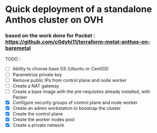 # Quick deployment of a standalone Anthos cluster on OVH
### based on the work done for Packet : https://github.com/c0dyhi11/terraform-metal-anthos-on-baremetal

TODO :
- [ ] Ability to choose base OS (Ubuntu or CentOS)
- [ ] Parametrize private key
- [ ] Remove public IPs from control plane and node worker
- [ ] Create a NAT gateway
- [ ] Create a base image with the pre-requisites already installed, with Packer
- [X] Configure security groups of control plane and node worker
- [X] Create an admin workstation to boostrap the cluster
- [X] Create the control plane
- [X] Create the worker nodes pool
- [X] Create a private network
